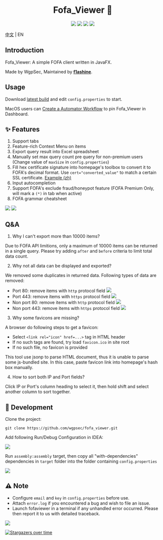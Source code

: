 <h1 align="center">Fofa_Viewer 🔗 </h1>
<p align="center"> 
<img src="https://img.shields.io/badge/JDK-1.8-green">
<img src="https://img.shields.io/badge/version-1.0.8-brightgreen">
<img src="https://img.shields.io/badge/author-f1ashine-orange">
<img src="https://img.shields.io/badge/WgpSec-%E7%8B%BC%E7%BB%84%E5%AE%89%E5%85%A8%E5%9B%A2%E9%98%9F-blue">
</p>

[中文](README.md) | EN

## Introduction

Fofa_Viewer: A simple FOFA client written in JavaFX. 

Made by WgpSec, Maintained by [**f1ashine**](https://github.com/f1ashine).

## Usage

Download [latest build](https://github.com/wgpsec/fofa_viewer/releases/) and edit `config.properties` to start. 

MacOS users can [Create a Automator Workflow](docs/mac.md) to pin Fofa_Viewer in Dashboard.

## :sparkles: Features
1. Support tabs
2. Feature-rich Context Menu on items
3. Export query result into Excel spreadsheet
4. Manually set max query count pre query for non-premium users (Change value of `maxSize` in `config.properties`)
5. Fill hex certificate signature into homepage's toolbox to convert it to FOFA's decimal format. Use `cert="converted_value"` to match a certain SSL certificate. [Example (zh)](https://mp.weixin.qq.com/s/jBf9h6IQVja6WwFcSYEvKg)
6. Input autocompletion
7. Support FOFA's exclude fraud/honeypot feature (FOFA Premium Only, will mark a `(*)` in tab when active)
8. FOFA grammar cheatsheet

![](docs/ui.png)
![](docs/search.jpg)

## Q&A
1. Why I can't export more than 10000 items?

  Due to FOFA API limitions, only a maximum of 10000 items can be returned in a single query.
  Please try adding `after` and `before` criteria to limit total data count.

2. Why not all data can be displayed and exported?

  We removed some duplicates in returned data. Following types of data are removed:
  - Port 80: remove items with `http` protocol field
    ![](docs/80http.png)
  - Port 443: remove items with `https` protocol field
    ![](docs/443https.png)
  - Non port 80: remove items with `http` protocol field
    ![](docs/非80http.png)
  - Non port 443: remove items with `https` protocol field
    ![](docs/非443https.png)

3. Why some favicons are missing?

  A browser do following steps to get a favicon:
  - Select `<link rel="icon" href=...>` tag in HTML header
  - If no such tags are found, try load `favicon.ico` in site root
  - If no such file, no favicon is provided

  This tool use jsonp to parse HTML document, thus it is unable to parse some js-bundled site. In this case, paste favicon link into homepage's hash box manually.
   
4. How to sort both IP and Port fields?

  Click IP or Port's column heading to select it, then hold shift and select another column to sort together.

## :rocket: Development

Clone the project:

```
git clone https://github.com/wgpsec/fofa_viewer.git
```

Add following Run/Debug Configuration in IDEA:

![](docs/compile_detail.png)

Run `assembly:assembly` target, then copy all "with-dependencies" dependencies in `target` folder into the folder containing `config.properties`

![](docs/maven_detail.png)



## ⚠️ Note
- Configure `email` and `key` in `config.properties` before use.
- Attach `error.log` if you encountered a bug and wish to file an issue.
- Launch fofaviewer in a terminal if any unhandled error occurred. Please then report it to us with detailed traceback.

![](https://assets.wgpsec.org/www/images/wechat.png)

[![Stargazers over time](https://starchart.cc/wgpsec/fofa_viewer.svg)](https://starchart.cc/wgpsec/fofa_viewer)


